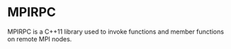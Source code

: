 MPIRPC
======

MPIRPC is a C++11 library used to invoke functions and member functions on remote MPI nodes.

